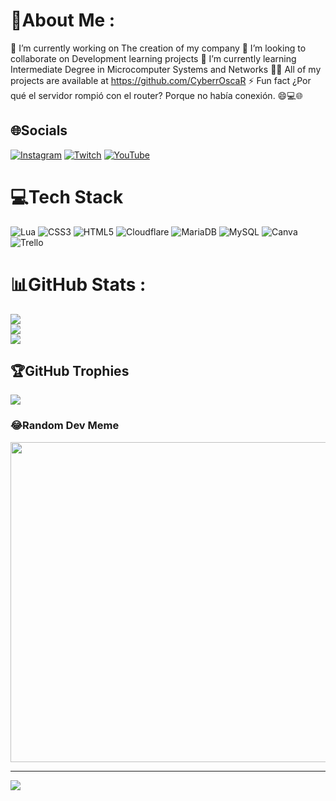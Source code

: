 # 💫About Me :
🔭 I’m currently working on The creation of my company
👯 I’m looking to collaborate on Development learning projects
🌱 I’m currently learning Intermediate Degree in Microcomputer Systems and Networks
👨‍💻 All of my projects are available at https://github.com/CyberrOscaR
⚡ Fun fact ¿Por qué el servidor rompió con el router?  Porque no había conexión. 😄💻🌐

## 🌐Socials
[![Instagram](https://img.shields.io/badge/Instagram-%23E4405F.svg?logo=Instagram&logoColor=white)](https://instagram.com/@osscar.garcia11) [![Twitch](https://img.shields.io/badge/Twitch-%239146FF.svg?logo=Twitch&logoColor=white)](https://twitch.tv/https://www.twitch.tv/pl4zzma) [![YouTube](https://img.shields.io/badge/YouTube-%23FF0000.svg?logo=YouTube&logoColor=white)](https://youtube.com/c/https://www.youtube.com/@OscarGF11) 

# 💻Tech Stack
![Lua](https://img.shields.io/badge/lua-%232C2D72.svg?style=for-the-badge&logo=lua&logoColor=white) ![CSS3](https://img.shields.io/badge/css3-%231572B6.svg?style=for-the-badge&logo=css3&logoColor=white) ![HTML5](https://img.shields.io/badge/html5-%23E34F26.svg?style=for-the-badge&logo=html5&logoColor=white) ![Cloudflare](https://img.shields.io/badge/Cloudflare-F38020?style=for-the-badge&logo=Cloudflare&logoColor=white) ![MariaDB](https://img.shields.io/badge/MariaDB-003545?style=for-the-badge&logo=mariadb&logoColor=white) ![MySQL](https://img.shields.io/badge/mysql-%2300f.svg?style=for-the-badge&logo=mysql&logoColor=white) ![Canva](https://img.shields.io/badge/Canva-%2300C4CC.svg?style=for-the-badge&logo=Canva&logoColor=white) ![Trello](https://img.shields.io/badge/Trello-%23026AA7.svg?style=for-the-badge&logo=Trello&logoColor=white)
# 📊GitHub Stats :
![](https://github-readme-stats.vercel.app/api?username=CyberrOscaR&theme=blue-green&hide_border=false&include_all_commits=false&count_private=false)<br/>
![](https://github-readme-streak-stats.herokuapp.com/?user=CyberrOscaR&theme=blue-green&hide_border=false)<br/>
![](https://github-readme-stats.vercel.app/api/top-langs/?username=CyberrOscaR&theme=blue-green&hide_border=false&include_all_commits=false&count_private=false&layout=compact)

## 🏆GitHub Trophies
![](https://github-trophies.vercel.app/?username=CyberrOscaR&theme=radical&no-frame=false&no-bg=false&margin-w=4)

### 😂Random Dev Meme
<img src="https://random-memer.herokuapp.com/" width="512px"/>

---
[![](https://visitcount.itsvg.in/api?id=CyberrOscaR&icon=4&color=8)](https://visitcount.itsvg.in)

